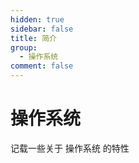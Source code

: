 ```yaml
---
hidden: true
sidebar: false
title: 简介
group:
  - 操作系统
comment: false
---
```


# 操作系统

记载一些关于 操作系统 的特性
